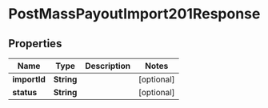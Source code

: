 

# PostMassPayoutImport201Response


## Properties

| Name | Type | Description | Notes |
|------------ | ------------- | ------------- | -------------|
|**importId** | **String** |  |  [optional] |
|**status** | **String** |  |  [optional] |



